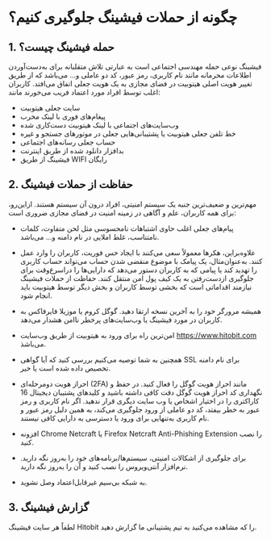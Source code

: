 # چگونه از حملات فیشینگ جلوگیری کنیم؟

## 1.	حمله فیشینگ چیست؟

فیشینگ نوعی حمله مهندسی اجتماعی است به عبارتی تلاش متقلبانه برای به‌دست‌آوردن اطلاعات محرمانه مانند نام کاربری، رمز عبور، کد دو عاملی و... می‌باشد که از طریق تغییر هویت اصلی هیتوبیت در فضای مجازی به یک هویت جعلی اتفاق می‌افتد. کاربران اغلب توسط افراد مورد اعتماد فریب می‌خورند مانند: 

-	سایت جعلی هیتوبیت
-	پیغام‌های فوری با لینک مخرب
-	وب‌سایت‌های اجتماعی با لینک هیتوبیت دست‌کاری شده
-	خط تلفن جعلی هیتوبیت یا پشتیبانی‌هایی جعلی در موتورهای جستجو و غیره
-	حساب جعلی رسانه‌های اجتماعی
-	بدافزار دانلود شده از طریق اینترنت
-	فیشینگ از طریق  WIFI  رایگان

## 2.	حفاظت از حملات فیشینگ

مهم‌ترین و ضعیف‌ترین جنبه یک سیستم امنیتی، افراد درون آن سیستم هستند. ازاین‌رو، برای همه کاربران، علم و آگاهی در زمینه امنیت در فضای مجازی ضروری است:

- پیام‌های جعلی اغلب حاوی اشتباهات نامحسوسی مثل لحن متفاوت، کلمات نامتناسب، غلط املایی در نام دامنه و... می‌باشد.
-	علاوه‌براین، هکرها معمولاً سعی می‌کنند با ایجاد حس فوریت، کاربران را وارد عمل کنند. به‌عنوان‌مثال، یک پیامک با موضوع منقضی شدن حساب می‌تواند حساب کاربری را تهدید کند یا پیامی که به کاربران دستور می‌دهد که دارایی‌ها را دراسرع‌وقت برای جلوگیری ازدست‌رفتن به یک کیف پول امن منتقل کنند.
حفاظت از حملات فیشینگ نیازمند اقداماتی است که بخشی توسط کاربران و بخش دیگر توسط هیتوبیت باید انجام شود.

-	همیشه مرورگر خود را به آخرین نسخه ارتقا دهید. گوگل کروم یا موزیلا فایرفاکس به کاربران در مورد فیشینگ یا وب‌سایت‌های پرخطر ناامن هشدار می‌دهد.
-	امن‌ترین راه برای ورود به هیتوبیت از طریق وب‌سایت https://www.hitobit.com می‌باشذ.
- همچنین به شما توصیه می‌کنیم بررسی کنید که آیا گواهی SSL برای نام دامنه تخصیص داده شده است یا خیر.
-	احراز هویت دومرحله‌ای (2FA) مانند احراز هویت گوگل را فعال کنید. در حفظ و نگهداری کد احراز هویت گوگل  دقت کافی داشته باشید و کلیدهای پشتیبان دیجیتال 16  کاراکتری را در اختیار اشخاص یا وب سایت دیگری قرار ندهید. اگر نام کاربری و رمز عبور به خطر بیفتد، کد دو عاملی از ورود جلوگیری می‌کند، به همین دلیل رمز عبور و نام کاربری به‌تنهایی برای ورود یا دسترسی به دارایی کافی نیستند.
-	افزونه Chrome Netcraft یا Firefox Netcraft Anti-Phishing Extension را نصب کنید.
-	برای جلوگیری از اشکالات امنیتی، سیستم‌ها/برنامه‌های خود را به‌روز نگه دارید. نرم‌افزار آنتی‌ویروس را نصب کنید و آن را به‌روز نگه دارید.
-	به شبکه بی‌سیم غیرقابل‌اعتماد وصل نشوید.

## 3.	 گزارش فیشینگ

لطفاً هر سایت فیشینگ Hitobit را که مشاهده می‌کنید به تیم پشتیبانی ما گزارش دهید.

